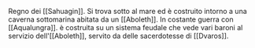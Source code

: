 Regno dei [[Sahuagin]].
Si trova sotto al mare ed è costruito intorno a una caverna sottomarina abitata da un [[Aboleth]].
In costante guerra con [[Aqualungra]].
è costruita su un sistema feudale che vede vari baroni al servizio dell'[[Aboleth]], servito da delle sacerdotesse di [[Dvaros]].
